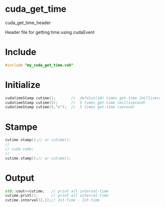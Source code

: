 # cuda_get_time

cuda_get_time_header

Header file for getting time using cudaEvent

Include
======
```cpp
#include "my_cuda_get_time.cuh"
```

Initialize
======

```cpp
cudatimeStamp cutime();       //  defalut(10) times get-time (millisecond)
cudatimeStamp cutime(5);      //  5 times get-time (millisecond)
cudatimeStamp cutime(5,"s");  //  5 times get-time (second)
```
Stampe
======

```cpp
cutime.stamp();// or cutime();
//
// cuda code;
//
cutime.stamp();// or cutime();
```

Output
======

```cpp
std::cout<<cutime;   // print all interval-time
cutime.print();      // print all interval-time
cutime.interval(2,1);// 2st-time - 1st-time
```
